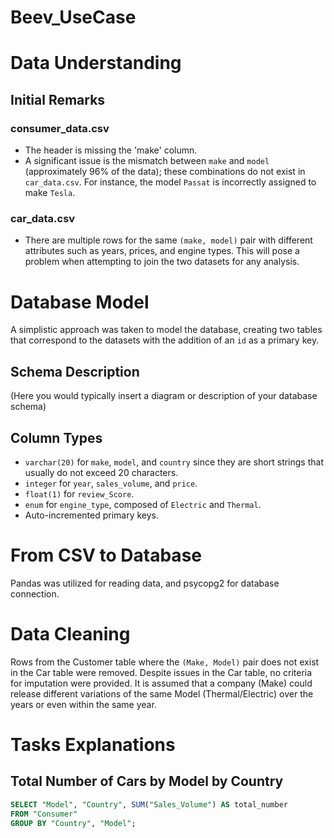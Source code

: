 # Beev_UseCase
# Data Understanding

## Initial Remarks

### consumer_data.csv

- The header is missing the 'make' column.
- A significant issue is the mismatch between `make` and `model` (approximately 96% of the data); these combinations do not exist in `car_data.csv`. For instance, the model `Passat` is incorrectly assigned to make `Tesla`.

### car_data.csv

- There are multiple rows for the same `(make, model)` pair with different attributes such as years, prices, and engine types. This will pose a problem when attempting to join the two datasets for any analysis.

# Database Model

A simplistic approach was taken to model the database, creating two tables that correspond to the datasets with the addition of an `id` as a primary key.

## Schema Description

(Here you would typically insert a diagram or description of your database schema)

## Column Types

- `varchar(20)` for `make`, `model`, and `country` since they are short strings that usually do not exceed 20 characters.
- `integer` for `year`, `sales_volume`, and `price`.
- `float(1)` for `review_Score`.
- `enum` for `engine_type`, composed of `Electric` and `Thermal`.
- Auto-incremented primary keys.

# From CSV to Database

Pandas was utilized for reading data, and psycopg2 for database connection.

# Data Cleaning

Rows from the Customer table where the `(Make, Model)` pair does not exist in the Car table were removed. Despite issues in the Car table, no criteria for imputation were provided. It is assumed that a company (Make) could release different variations of the same Model (Thermal/Electric) over the years or even within the same year.

# Tasks Explanations

## Total Number of Cars by Model by Country

```sql
SELECT "Model", "Country", SUM("Sales_Volume") AS total_number
FROM "Consumer"
GROUP BY "Country", "Model";

